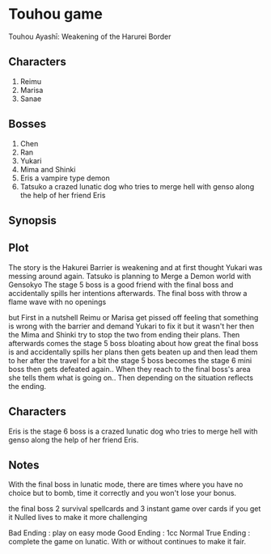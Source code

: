 Touhou game
===========
Touhou Ayashī: Weakening of the Harurei Border

Characters
----------
1. Reimu
2. Marisa
3. Sanae

Bosses
------
1. Chen
2. Ran
3. Yukari
4. Mima and Shinki
5. Eris
    a vampire type demon
6. Tatsuko
    a crazed lunatic dog who tries to merge hell with genso along the help of her friend Eris

Synopsis
--------

Plot
----
The story is the Hakurei Barrier is weakening and at first thought Yukari was messing around again.
Tatsuko is planning to Merge a Demon world with Gensokyo
The stage 5 boss is a good friend with the final boss and accidentally spills her intentions afterwards.
The final boss with throw a flame wave with no openings

but First in a nutshell Reimu or Marisa get pissed off feeling that something is wrong with the barrier
and demand Yukari to fix it but it wasn't her then the Mima and Shinki try to stop the two from ending
their plans. Then afterwards comes the stage 5 boss bloating about how great the final boss is and accidentally
spills her plans then gets beaten up and then lead them to her after the travel for a bit the stage 5 boss
becomes the stage 6 mini boss then gets defeated again.. When they reach to the final boss's area she tells
them what is going on.. Then depending on the situation reflects the ending.

Characters
----------

Eris is 
the stage 6 boss is a crazed lunatic dog who tries to merge hell with genso along the help of her friend Eris.

Notes
-----
With the final boss in lunatic mode, there are times where you have no choice but to bomb, time it correctly
and you won't lose your bonus.

the final boss 2 survival spellcards and 3 instant game over cards if you get it
Nulled lives to make it more challenging

Bad  Ending : play on easy mode
Good Ending : 1cc Normal
True Ending : complete the game on lunatic. With or without continues to make it fair.

